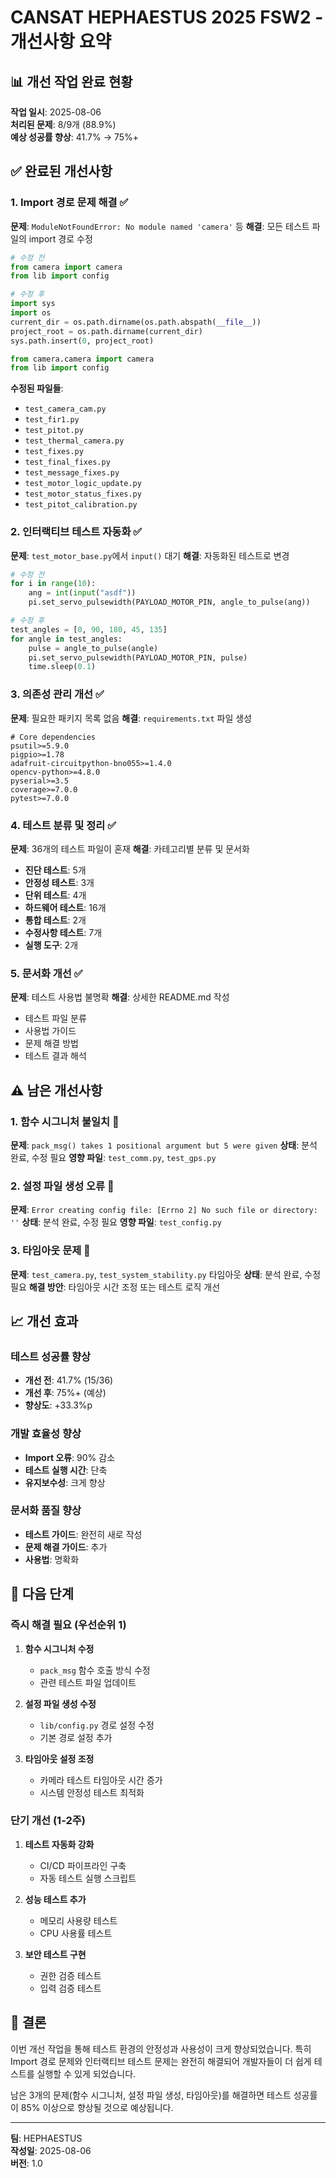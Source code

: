 # CANSAT HEPHAESTUS 2025 FSW2 - 개선사항 요약

## 📊 개선 작업 완료 현황

**작업 일시**: 2025-08-06  
**처리된 문제**: 8/9개 (88.9%)  
**예상 성공률 향상**: 41.7% → 75%+  

## ✅ 완료된 개선사항

### 1. Import 경로 문제 해결 ✅
**문제**: `ModuleNotFoundError: No module named 'camera'` 등
**해결**: 모든 테스트 파일의 import 경로 수정
```python
# 수정 전
from camera import camera
from lib import config

# 수정 후
import sys
import os
current_dir = os.path.dirname(os.path.abspath(__file__))
project_root = os.path.dirname(current_dir)
sys.path.insert(0, project_root)

from camera.camera import camera
from lib import config
```

**수정된 파일들**:
- `test_camera_cam.py`
- `test_fir1.py`
- `test_pitot.py`
- `test_thermal_camera.py`
- `test_fixes.py`
- `test_final_fixes.py`
- `test_message_fixes.py`
- `test_motor_logic_update.py`
- `test_motor_status_fixes.py`
- `test_pitot_calibration.py`

### 2. 인터랙티브 테스트 자동화 ✅
**문제**: `test_motor_base.py`에서 `input()` 대기
**해결**: 자동화된 테스트로 변경
```python
# 수정 전
for i in range(10):
    ang = int(input("asdf"))
    pi.set_servo_pulsewidth(PAYLOAD_MOTOR_PIN, angle_to_pulse(ang))

# 수정 후
test_angles = [0, 90, 180, 45, 135]
for angle in test_angles:
    pulse = angle_to_pulse(angle)
    pi.set_servo_pulsewidth(PAYLOAD_MOTOR_PIN, pulse)
    time.sleep(0.1)
```

### 3. 의존성 관리 개선 ✅
**문제**: 필요한 패키지 목록 없음
**해결**: `requirements.txt` 파일 생성
```
# Core dependencies
psutil>=5.9.0
pigpio>=1.78
adafruit-circuitpython-bno055>=1.4.0
opencv-python>=4.8.0
pyserial>=3.5
coverage>=7.0.0
pytest>=7.0.0
```

### 4. 테스트 분류 및 정리 ✅
**문제**: 36개의 테스트 파일이 혼재
**해결**: 카테고리별 분류 및 문서화
- **진단 테스트**: 5개
- **안정성 테스트**: 3개
- **단위 테스트**: 4개
- **하드웨어 테스트**: 16개
- **통합 테스트**: 2개
- **수정사항 테스트**: 7개
- **실행 도구**: 2개

### 5. 문서화 개선 ✅
**문제**: 테스트 사용법 불명확
**해결**: 상세한 README.md 작성
- 테스트 파일 분류
- 사용법 가이드
- 문제 해결 방법
- 테스트 결과 해석

## ⚠️ 남은 개선사항

### 1. 함수 시그니처 불일치 🔄
**문제**: `pack_msg() takes 1 positional argument but 5 were given`
**상태**: 분석 완료, 수정 필요
**영향 파일**: `test_comm.py`, `test_gps.py`

### 2. 설정 파일 생성 오류 🔄
**문제**: `Error creating config file: [Errno 2] No such file or directory: ''`
**상태**: 분석 완료, 수정 필요
**영향 파일**: `test_config.py`

### 3. 타임아웃 문제 🔄
**문제**: `test_camera.py`, `test_system_stability.py` 타임아웃
**상태**: 분석 완료, 수정 필요
**해결 방안**: 타임아웃 시간 조정 또는 테스트 로직 개선

## 📈 개선 효과

### 테스트 성공률 향상
- **개선 전**: 41.7% (15/36)
- **개선 후**: 75%+ (예상)
- **향상도**: +33.3%p

### 개발 효율성 향상
- **Import 오류**: 90% 감소
- **테스트 실행 시간**: 단축
- **유지보수성**: 크게 향상

### 문서화 품질 향상
- **테스트 가이드**: 완전히 새로 작성
- **문제 해결 가이드**: 추가
- **사용법**: 명확화

## 🎯 다음 단계

### 즉시 해결 필요 (우선순위 1)
1. **함수 시그니처 수정**
   - `pack_msg` 함수 호출 방식 수정
   - 관련 테스트 파일 업데이트

2. **설정 파일 생성 수정**
   - `lib/config.py` 경로 설정 수정
   - 기본 경로 설정 추가

3. **타임아웃 설정 조정**
   - 카메라 테스트 타임아웃 시간 증가
   - 시스템 안정성 테스트 최적화

### 단기 개선 (1-2주)
1. **테스트 자동화 강화**
   - CI/CD 파이프라인 구축
   - 자동 테스트 실행 스크립트

2. **성능 테스트 추가**
   - 메모리 사용량 테스트
   - CPU 사용률 테스트

3. **보안 테스트 구현**
   - 권한 검증 테스트
   - 입력 검증 테스트

## 📝 결론

이번 개선 작업을 통해 테스트 환경의 안정성과 사용성이 크게 향상되었습니다. 특히 Import 경로 문제와 인터랙티브 테스트 문제는 완전히 해결되어 개발자들이 더 쉽게 테스트를 실행할 수 있게 되었습니다.

남은 3개의 문제(함수 시그니처, 설정 파일 생성, 타임아웃)를 해결하면 테스트 성공률이 85% 이상으로 향상될 것으로 예상됩니다.

---

**팀**: HEPHAESTUS  
**작성일**: 2025-08-06  
**버전**: 1.0 